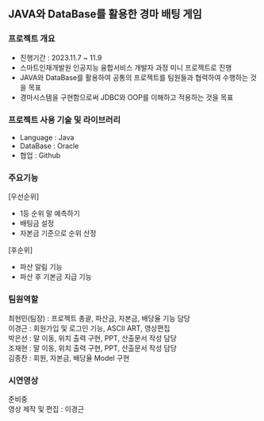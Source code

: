 ## JAVA와 DataBase를 활용한 경마 배팅 게임

### 프로젝트 개요

- 진행기간 : 2023.11.7 ~ 11.9
- 스마트인재개발원 인공지능 융합서비스 개발자 과정 미니 프로젝트로 진행
- JAVA와 DataBase를 활용하여 공통의 프로젝트를 팀원들과 협력하여 수행하는 것을 목표
- 경마시스템을 구현함으로써 JDBC와 OOP를 이해하고 적용하는 것을 목표

### 프로젝트 사용 기술 및 라이브러리

- Language : Java
- DataBase : Oracle   
- 협업 : Github

### 주요기능

[우선순위]
- 1등 순위 말 예측하기
- 배팅금 설정
- 자본금 기준으로 순위 산정

[후순위]
- 파산 알림 기능
- 파산 후 기본금 지급 기능

### 팀원역할

최현민(팀장) : 프로젝트 총괄, 파산금, 자본금, 배당율 기능 담당  
이경근 : 회원가입 및 로그인 기능, ASCII ART, 영상편집  
박은선 : 말 이동, 위치 출력 구현, PPT, 산출문서 작성 담당  
조재현 : 말 이동, 위치 출력 구현, PPT, 산출문서 작성 담당  
김종찬 : 회원, 자본금, 배당율 Model 구현  

### 시연영상

준비중  
영상 제작 및 편집 : 이경근  
